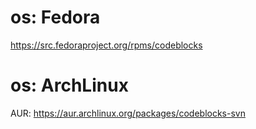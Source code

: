 # os: Fedora
https://src.fedoraproject.org/rpms/codeblocks

# os: ArchLinux
AUR: https://aur.archlinux.org/packages/codeblocks-svn

